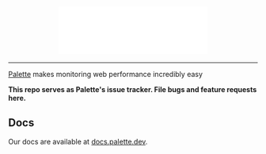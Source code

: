 <p align="center">
    <img width="300" src="logo.svg" />
</p>

---

[Palette](https://palette.dev?ref=github_palette) makes monitoring web performance incredibly easy

**This repo serves as Palette's issue tracker. File bugs and feature requests here.**

## Docs

Our docs are available at [docs.palette.dev](https://docs.palette.dev).

